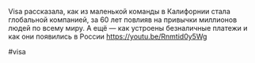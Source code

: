 
Visa рассказала, как из маленькой команды в Калифорнии стала глобальной компанией, за 60 лет повлияв на привычки миллионов людей по всему миру. А ещё — как устроены безналичные платежи и как они появились в России
https://youtu.be/Rnmtid0y5Wg

#visa 